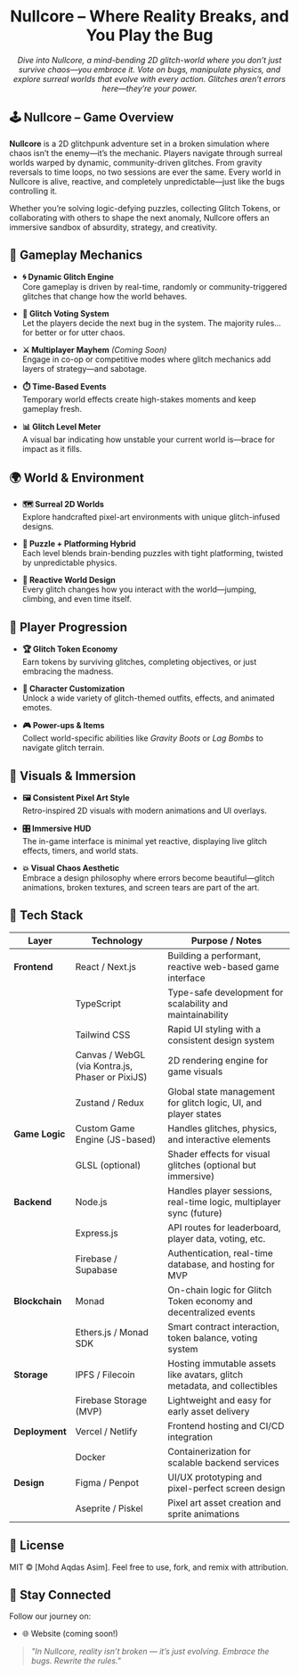 <!-- <p align="center">
  <img src="docs/mockups/banner.png" alt="Nullcore Logo" />
</p> -->

<h1 align="center">Nullcore – Where Reality Breaks, and You Play the Bug</h1>

<p align="center">
  <em>Dive into Nullcore, a mind-bending 2D glitch-world where you don’t just survive chaos—you embrace it. Vote on bugs, manipulate physics, and explore surreal worlds that evolve with every action. Glitches aren’t errors here—they’re your power.</em>
</p>

## 🕹️ Nullcore – Game Overview

**Nullcore** is a 2D glitchpunk adventure set in a broken simulation where chaos isn’t the enemy—it’s the mechanic. Players navigate through surreal worlds warped by dynamic, community-driven glitches. From gravity reversals to time loops, no two sessions are ever the same. Every world in Nullcore is alive, reactive, and completely unpredictable—just like the bugs controlling it.

Whether you’re solving logic-defying puzzles, collecting Glitch Tokens, or collaborating with others to shape the next anomaly, Nullcore offers an immersive sandbox of absurdity, strategy, and creativity.

## 🔧 **Gameplay Mechanics**

- **🌀 Dynamic Glitch Engine**  
  Core gameplay is driven by real-time, randomly or community-triggered glitches that change how the world behaves.

- **👾 Glitch Voting System**  
  Let the players decide the next bug in the system. The majority rules… for better or for utter chaos.

- **⚔️ Multiplayer Mayhem** _(Coming Soon)_  
  Engage in co-op or competitive modes where glitch mechanics add layers of strategy—and sabotage.

- **⏱️ Time-Based Events**  
  Temporary world effects create high-stakes moments and keep gameplay fresh.

- **📊 Glitch Level Meter**  
  A visual bar indicating how unstable your current world is—brace for impact as it fills.

## 🌍 **World & Environment**

- **🗺️ Surreal 2D Worlds**  
  Explore handcrafted pixel-art environments with unique glitch-infused designs.

- **🧠 Puzzle + Platforming Hybrid**  
  Each level blends brain-bending puzzles with tight platforming, twisted by unpredictable physics.

- **🔄 Reactive World Design**  
  Every glitch changes how you interact with the world—jumping, climbing, and even time itself.

## 🧍 **Player Progression**

- **🏆 Glitch Token Economy**  
  Earn tokens by surviving glitches, completing objectives, or just embracing the madness.

- **🧍 Character Customization**  
  Unlock a wide variety of glitch-themed outfits, effects, and animated emotes.

- **🎮 Power-ups & Items**  
  Collect world-specific abilities like _Gravity Boots_ or _Lag Bombs_ to navigate glitch terrain.

## 🎨 **Visuals & Immersion**

- **🖼️ Consistent Pixel Art Style**  
  Retro-inspired 2D visuals with modern animations and UI overlays.

- **🎛️ Immersive HUD**  
  The in-game interface is minimal yet reactive, displaying live glitch effects, timers, and world stats.

- **💥 Visual Chaos Aesthetic**  
  Embrace a design philosophy where errors become beautiful—glitch animations, broken textures, and screen tears are part of the art.

## 🚀 Tech Stack

| Layer          | Technology                                       | Purpose / Notes                                                          |
| -------------- | ------------------------------------------------ | ------------------------------------------------------------------------ |
| **Frontend**   | React / Next.js                                  | Building a performant, reactive web-based game interface                 |
|                | TypeScript                                       | Type-safe development for scalability and maintainability                |
|                | Tailwind CSS                                     | Rapid UI styling with a consistent design system                         |
|                | Canvas / WebGL (via Kontra.js, Phaser or PixiJS) | 2D rendering engine for game visuals                                     |
|                | Zustand / Redux                                  | Global state management for glitch logic, UI, and player states          |
| **Game Logic** | Custom Game Engine (JS-based)                    | Handles glitches, physics, and interactive elements                      |
|                | GLSL (optional)                                  | Shader effects for visual glitches (optional but immersive)              |
| **Backend**    | Node.js                                          | Handles player sessions, real-time logic, multiplayer sync (future)      |
|                | Express.js                                       | API routes for leaderboard, player data, voting, etc.                    |
|                | Firebase / Supabase                              | Authentication, real-time database, and hosting for MVP                  |
| **Blockchain** | Monad                                            | On-chain logic for Glitch Token economy and decentralized events         |
|                | Ethers.js / Monad SDK                            | Smart contract interaction, token balance, voting system                 |
| **Storage**    | IPFS / Filecoin                                  | Hosting immutable assets like avatars, glitch metadata, and collectibles |
|                | Firebase Storage (MVP)                           | Lightweight and easy for early asset delivery                            |
| **Deployment** | Vercel / Netlify                                 | Frontend hosting and CI/CD integration                                   |
|                | Docker                                           | Containerization for scalable backend services                           |
| **Design**     | Figma / Penpot                                   | UI/UX prototyping and pixel-perfect screen design                        |
|                | Aseprite / Piskel                                | Pixel art asset creation and sprite animations                           |

## 📄 License

MIT © [Mohd Aqdas Asim]. Feel free to use, fork, and remix with attribution.

## 📨 Stay Connected

Follow our journey on:

- 🌐 Website (coming soon!)

> _"In Nullcore, reality isn’t broken — it’s just evolving. Embrace the bugs. Rewrite the rules."_
